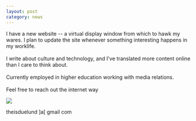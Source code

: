 ```yaml
---
layout: post
category: news
---
```

I have a new website -- a virtual display window from which to hawk my wares. I plan to update the site whenever something interesting happens in my worklife.<br><br>I write about culture and technology, and I\'ve translated more content online than I care to think about.<br><br>Currently employed in higher education working with media relations.<br><br>Feel free to reach out the internet way

<img src="https://i.gifer.com/JpAd.gif">

theisduelund ]a[ gmail com
